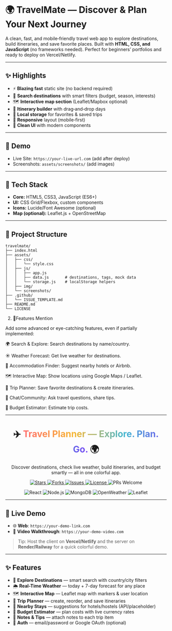 # 🌍 TravelMate — Discover & Plan Your Next Journey

A clean, fast, and mobile‑friendly travel web app to explore destinations, build itineraries, and save favorite places. Built with **HTML, CSS, and JavaScript** (no frameworks needed). Perfect for beginners’ portfolios and ready to deploy on Vercel/Netlify.

---

## ✨ Highlights

* ⚡ **Blazing fast** static site (no backend required)
* 📍 **Search destinations** with smart filters (budget, season, interests)
* 🗺️ **Interactive map section** (Leaflet/Mapbox optional)
* 🧭 **Itinerary builder** with drag‑and‑drop days
* 💾 **Local storage** for favorites & saved trips
* 📱 **Responsive** layout (mobile‑first)
* 🎨 **Clean UI** with modern components

---

## 🔗 Demo

* Live Site: `https://your-live-url.com` (add after deploy)
* Screenshots: `assets/screenshots/` (add images)

---

## 🧰 Tech Stack

* **Core:** HTML5, CSS3, JavaScript (ES6+)
* **UI:** CSS Grid/Flexbox, custom components
* **Icons:** Lucide/Font Awesome (optional)
* **Map (optional):** Leaflet.js + OpenStreetMap

---

## 📂 Project Structure

```
travelmate/
├── index.html
├── assets/
│   ├── css/
│   │   └── style.css
│   ├── js/
│   │   ├── app.js
│   │   ├── data.js       # destinations, tags, mock data
│   │   └── storage.js    # localStorage helpers
│   ├── img/
│   └── screenshots/
├── .github/
│   └── ISSUE_TEMPLATE.md
├── README.md
└── LICENSE
```

2. 💁Features Mention

Add some advanced or eye-catching features, even if partially implemented:

🌍 Search & Explore: Search destinations by name/country.

☀️ Weather Forecast: Get live weather for destinations.

🏨 Accommodation Finder: Suggest nearby hotels or Airbnb.

🗺️ Interactive Map: Show locations using Google Maps / Leaflet.

🎒 Trip Planner: Save favorite destinations & create itineraries.

💬 Chat/Community: Ask travel questions, share tips.

💸 Budget Estimator: Estimate trip costs.

---

<!-- Hero / Gradient Title -->
<h1 align="center">
  ✈️ <span style="background: linear-gradient(90deg,#ff6b6b,#f7b733,#45b7d1,#7b42f6); -webkit-background-clip: text; color: transparent;">
    Travel Planner — Explore. Plan. Go.
  </span> 🌍
</h1>

<p align="center">
  Discover destinations, check live weather, build itineraries, and budget smartly — all in one colorful app.
</p>

<!-- Badges Row -->
<p align="center">
  <a href="https://github.com/mahato-ROHIT/your-repo/stargazers">
    <img alt="Stars" src="https://img.shields.io/github/stars/mahato-ROHIT/your-repo?style=for-the-badge&logo=github&color=ff6b6b">
  </a>
  <a href="https://github.com/mahato-ROHIT/your-repo/forks">
    <img alt="Forks" src="https://img.shields.io/github/forks/mahato-ROHIT/your-repo?style=for-the-badge&logo=github&color=f7b733">
  </a>
  <a href="https://github.com/mahato-ROHIT/your-repo/issues">
    <img alt="Issues" src="https://img.shields.io/github/issues/mahato-ROHIT/your-repo?style=for-the-badge&logo=github&color=45b7d1">
  </a>
  <a href="https://github.com/mahato-ROHIT/your-repo/blob/main/LICENSE">
    <img alt="License" src="https://img.shields.io/github/license/mahato-ROHIT/your-repo?style=for-the-badge&color=7b42f6">
  </a>
  <img alt="PRs Welcome" src="https://img.shields.io/badge/PRs-welcome-brightgreen?style=for-the-badge&color=22c55e">
</p>

<!-- Tech Stack Badges -->
<p align="center">
  <img alt="React" src="https://img.shields.io/badge/React-18-61DAFB?style=for-the-badge&logo=react&logoColor=white&labelColor=0B0F19">
  <img alt="Node.js" src="https://img.shields.io/badge/Node.js-Express-339933?style=for-the-badge&logo=node.js&logoColor=white&labelColor=0B0F19">
  <img alt="MongoDB" src="https://img.shields.io/badge/MongoDB-Atlas-47A248?style=for-the-badge&logo=mongodb&logoColor=white&labelColor=0B0F19">
  <img alt="OpenWeather" src="https://img.shields.io/badge/OpenWeather-API-F77F00?style=for-the-badge&logo=OpenWeather&logoColor=white&labelColor=0B0F19">
  <img alt="Leaflet" src="https://img.shields.io/badge/Leaflet-Maps-199900?style=for-the-badge&logo=leaflet&logoColor=white&labelColor=0B0F19">
</p>

---

## 🚀 Live Demo
- 🌐 **Web**: `https://your-demo-link.com`
- 🎥 **Video Walkthrough**: `https://your-demo-video.com`

> Tip: Host the client on **Vercel/Netlify** and the server on **Render/Railway** for a quick colorful demo.

---

## ✨ Features
- 🔎 **Explore Destinations** — smart search with country/city filters  
- 🌦️ **Real-Time Weather** — today + 7-day forecast for any place  
- 🗺️ **Interactive Map** — Leaflet map with markers & user location  
- 🧳 **Trip Planner** — create, reorder, and save itineraries  
- 🏨 **Nearby Stays** — suggestions for hotels/hostels (API/placeholder)  
- 💸 **Budget Estimator** — plan costs with live currency rates  
- 💬 **Notes & Tips** — attach notes to each trip item  
- 🔐 **Auth** — email/password or Google OAuth (optional)
